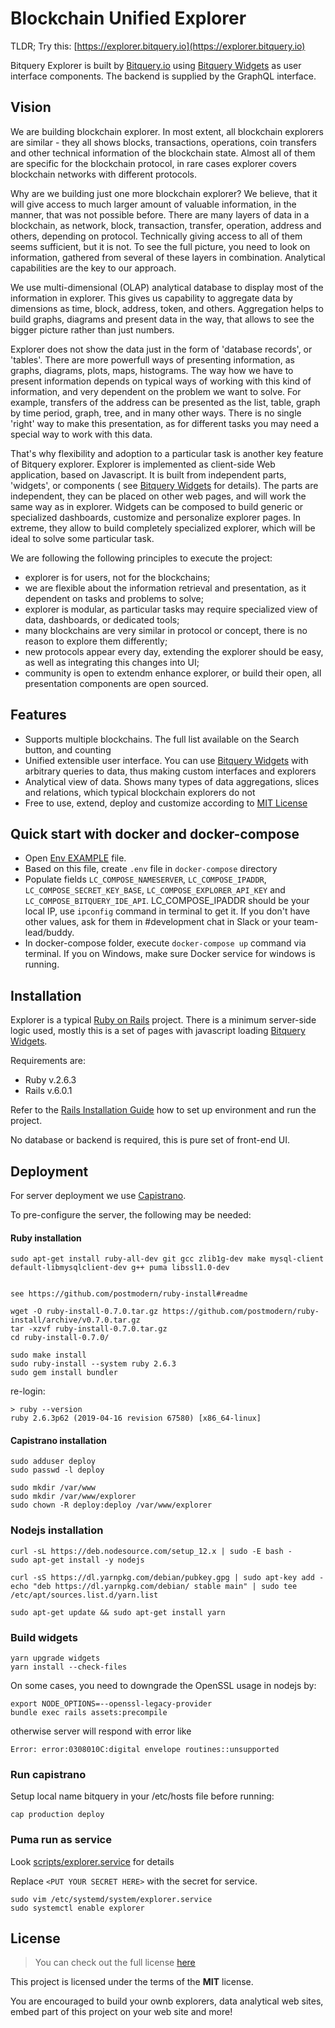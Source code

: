 # Blockchain Unified Explorer

TLDR; Try this: [https://explorer.bitquery.io](https://explorer.bitquery.io)

Bitquery Explorer is built by [Bitquery.io](https://bitquery.io) using
[Bitquery Widgets](https://github.com/bitquery/widgets) as user interface
components. The backend is supplied by the GraphQL interface.

## Vision

We are building blockchain explorer. In most extent, all blockchain explorers are similar - they
all shows blocks, transactions, operations, coin transfers and other technical information of the blockchain state.
Almost all of them are specific for the blockchain protocol, in rare cases explorer covers blockchain networks
with different protocols.

Why are we building just one more blockchain explorer? We believe, that it will give access to much larger amount of
valuable information, in the manner, that was not possible before. There are many layers of data in a blockchain, as
network, block, transaction, transfer, operation, address and others, depending on protocol. Technically giving access
to all of them seems sufficient, but it is not. To see the full picture, you need to look on information, gathered from
several of these layers in combination. Analytical capabilities are the key to our approach.

We use multi-dimensional (OLAP) analytical database to display most of the information in explorer. This gives us capability
to aggregate data by dimensions as time, block, address, token, and others. Aggregation helps to build graphs,
diagrams and present data in the way, that allows to see the bigger picture rather than just numbers.

Explorer does not show the data just in the form of 'database records', or 'tables'. There are more powerfull
ways of presenting information, as graphs, diagrams, plots, maps, histograms. The way how we have to present information
depends on typical ways of working with this kind of information, and very dependent on the problem we want to solve.
For example, transfers of the address can be presented as the list, table, graph by time period, graph, tree, and in many other
ways. There is no single 'right' way to make this presentation, as for different tasks you may need a special way to work with this data.

That's why flexibility and adoption to a particular task is another key feature of Bitquery explorer. Explorer is implemented as client-side Web application, based on Javascript. It is built from independent parts,
'widgets', or components ( see [Bitquery Widgets](https://github.com/bitquery/widgets) for details). The parts are independent, they can be
placed on other web pages, and will work the same way as in explorer. Widgets can be composed to build generic or specialized dashboards,
customize and personalize explorer pages. In extreme, they allow to build completely specialized explorer, which will be ideal
to solve some particular task.

We are following the following principles to execute the project:

- explorer is for users, not for the blockchains;
- we are flexible about the information retrieval and presentation, as it dependent on tasks and problems to solve;
- explorer is modular, as particular tasks may require specialized view of data, dashboards, or dedicated tools;
- many blockchains are very similar in protocol or concept, there is no reason to explore them differently;
- new protocols appear every day, extending the explorer should be easy, as well as integrating this changes into UI;
- community is open to extendm enhance explorer, or build their open, all presentation components are open sourced.

## Features

- Supports multiple blockchains. The full list available on the Search button, and counting
- Unified extensible user interface. You can use [Bitquery Widgets](https://github.com/bitquery/widgets)
  with arbitrary queries to data, thus making custom interfaces and explorers
- Analytical view of data. Shows many types of data aggregations, slices and relations, which
  typical blockchain explorers do not
- Free to use, extend, deploy and customize according to [MIT License](https://github.com/bitquery/explorer/blob/master/LICENSE)

## Quick start with docker and docker-compose

- Open [Env EXAMPLE](./docker-compose/.env.example) file.
- Based on this file, create `.env` file in `docker-compose` directory
- Populate fields `LC_COMPOSE_NAMESERVER`, `LC_COMPOSE_IPADDR`, `LC_COMPOSE_SECRET_KEY_BASE`, `LC_COMPOSE_EXPLORER_API_KEY` and `LC_COMPOSE_BITQUERY_IDE_API`.
LC_COMPOSE_IPADDR should be your local IP, use `ipconfig` command in terminal to get it. If you don't have other values, ask for them in #development chat in Slack or your team-lead/buddy.
- In docker-compose folder, execute `docker-compose up` command via terminal. If you on Windows, make sure Docker service for windows is running.


## Installation

Explorer is a typical [Ruby on Rails](https://rubyonrails.org/) project.
There is a minimum server-side logic used, mostly this is a set of pages with
javascript loading [Bitquery Widgets](https://github.com/bitquery/widgets).

Requirements are:

- Ruby v.2.6.3
- Rails v.6.0.1

Refer to the [Rails Installation Guide](https://guides.rubyonrails.org/) how to set up environment and run the project.

No database or backend is required, this is pure set of front-end UI.

## Deployment

For server deployment we use [Capistrano](https://github.com/capistrano/capistrano).

To pre-configure the server, the following may be needed:

#### Ruby installation

```
sudo apt-get install ruby-all-dev git gcc zlib1g-dev make mysql-client default-libmysqlclient-dev g++ puma libssl1.0-dev


see https://github.com/postmodern/ruby-install#readme

wget -O ruby-install-0.7.0.tar.gz https://github.com/postmodern/ruby-install/archive/v0.7.0.tar.gz
tar -xzvf ruby-install-0.7.0.tar.gz
cd ruby-install-0.7.0/

sudo make install
sudo ruby-install --system ruby 2.6.3
sudo gem install bundler
```

re-login:

```
> ruby --version
ruby 2.6.3p62 (2019-04-16 revision 67580) [x86_64-linux]
```

#### Capistrano installation

```
sudo adduser deploy
sudo passwd -l deploy

sudo mkdir /var/www
sudo mkdir /var/www/explorer
sudo chown -R deploy:deploy /var/www/explorer
```

### Nodejs installation

```
curl -sL https://deb.nodesource.com/setup_12.x | sudo -E bash -
sudo apt-get install -y nodejs

curl -sS https://dl.yarnpkg.com/debian/pubkey.gpg | sudo apt-key add -
echo "deb https://dl.yarnpkg.com/debian/ stable main" | sudo tee /etc/apt/sources.list.d/yarn.list

sudo apt-get update && sudo apt-get install yarn
```

### Build widgets

```
yarn upgrade widgets
yarn install --check-files
```

On some cases, you need to downgrade the OpenSSL usage in nodejs by:

```
export NODE_OPTIONS=--openssl-legacy-provider
bundle exec rails assets:precompile
```

otherwise server will respond with error like

```
Error: error:0308010C:digital envelope routines::unsupported
```

### Run capistrano

Setup local name bitquery in your /etc/hosts file before running:

```
cap production deploy
```

### Puma run as service

Look [scripts/explorer.service](scripts/explorer.service) for details

Replace `<PUT YOUR SECRET HERE>` with the secret for service.

```
sudo vim /etc/systemd/system/explorer.service
sudo systemctl enable explorer
```

## License

> You can check out the full license [here](https://github.com/bitquery/explorer/blob/master/LICENSE)

This project is licensed under the terms of the **MIT** license.

You are encouraged to build your ownb explorers, data analytical web sites, embed part of this project on your web site
and more!
